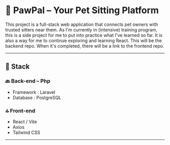 # 🐾 PawPal – Your Pet Sitting Platform

This project is a full-stack web application that connects pet owners with trusted sitters near them.
As I'm currently in (intensive) training program, this is a side project for me to put into practice what I've learned so far.
It is also a way for me to continue exploring and learning React.
This will be the backend repo. When it's completed, there will be a link to the frontend repo. 

---

## 🧱 Stack 

### 🔙 Back-end – Php
- Framework : Laravel
- Database : PostgreSQL 

### 🔝 Front-end 
- React / Vite
- Axios
- Tailwind CSS

---


